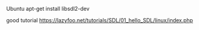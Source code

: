 Ubuntu
    apt-get install libsdl2-dev

good tutorial https://lazyfoo.net/tutorials/SDL/01_hello_SDL/linux/index.php

